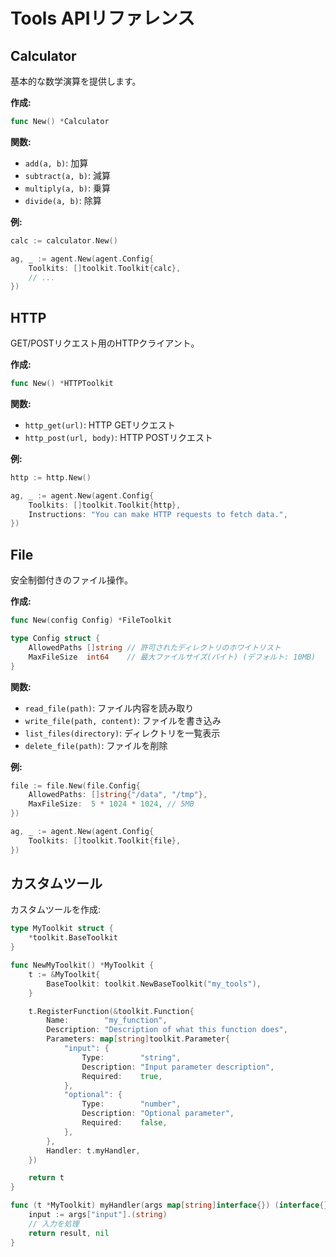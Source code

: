 # Tools APIリファレンス

## Calculator

基本的な数学演算を提供します。

**作成:**
```go
func New() *Calculator
```

**関数:**
- `add(a, b)`: 加算
- `subtract(a, b)`: 減算
- `multiply(a, b)`: 乗算
- `divide(a, b)`: 除算

**例:**
```go
calc := calculator.New()

ag, _ := agent.New(agent.Config{
    Toolkits: []toolkit.Toolkit{calc},
    // ...
})
```

## HTTP

GET/POSTリクエスト用のHTTPクライアント。

**作成:**
```go
func New() *HTTPToolkit
```

**関数:**
- `http_get(url)`: HTTP GETリクエスト
- `http_post(url, body)`: HTTP POSTリクエスト

**例:**
```go
http := http.New()

ag, _ := agent.New(agent.Config{
    Toolkits: []toolkit.Toolkit{http},
    Instructions: "You can make HTTP requests to fetch data.",
})
```

## File

安全制御付きのファイル操作。

**作成:**
```go
func New(config Config) *FileToolkit

type Config struct {
    AllowedPaths []string // 許可されたディレクトリのホワイトリスト
    MaxFileSize  int64    // 最大ファイルサイズ(バイト) (デフォルト: 10MB)
}
```

**関数:**
- `read_file(path)`: ファイル内容を読み取り
- `write_file(path, content)`: ファイルを書き込み
- `list_files(directory)`: ディレクトリを一覧表示
- `delete_file(path)`: ファイルを削除

**例:**
```go
file := file.New(file.Config{
    AllowedPaths: []string{"/data", "/tmp"},
    MaxFileSize:  5 * 1024 * 1024, // 5MB
})

ag, _ := agent.New(agent.Config{
    Toolkits: []toolkit.Toolkit{file},
})
```

## カスタムツール

カスタムツールを作成:

```go
type MyToolkit struct {
    *toolkit.BaseToolkit
}

func NewMyToolkit() *MyToolkit {
    t := &MyToolkit{
        BaseToolkit: toolkit.NewBaseToolkit("my_tools"),
    }

    t.RegisterFunction(&toolkit.Function{
        Name:        "my_function",
        Description: "Description of what this function does",
        Parameters: map[string]toolkit.Parameter{
            "input": {
                Type:        "string",
                Description: "Input parameter description",
                Required:    true,
            },
            "optional": {
                Type:        "number",
                Description: "Optional parameter",
                Required:    false,
            },
        },
        Handler: t.myHandler,
    })

    return t
}

func (t *MyToolkit) myHandler(args map[string]interface{}) (interface{}, error) {
    input := args["input"].(string)
    // 入力を処理
    return result, nil
}
```
